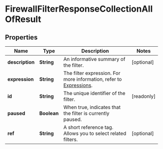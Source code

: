 

# FirewallFilterResponseCollectionAllOfResult


## Properties

| Name | Type | Description | Notes |
|------------ | ------------- | ------------- | -------------|
|**description** | **String** | An informative summary of the filter. |  [optional] |
|**expression** | **String** | The filter expression. For more information, refer to [Expressions](https://developers.cloudflare.com/ruleset-engine/rules-language/expressions/). |  |
|**id** | **String** | The unique identifier of the filter. |  [readonly] |
|**paused** | **Boolean** | When true, indicates that the filter is currently paused. |  |
|**ref** | **String** | A short reference tag. Allows you to select related filters. |  [optional] |



